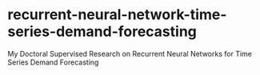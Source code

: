 # recurrent-neural-network-time-series-demand-forecasting

My Doctoral Supervised Research on Recurrent Neural Networks for Time Series Demand Forecasting
